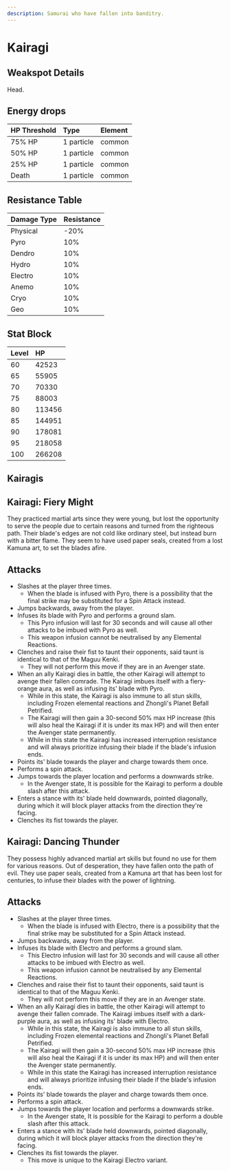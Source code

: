 ```yaml
---
description: Samurai who have fallen into banditry.
---
```


# Kairagi

## Weakspot Details

Head.

## Energy drops

| HP Threshold | Type | Element |
| :--- | :--- | :--- |
| 75% HP | 1 particle | common  
| 50% HP | 1 particle | common  
| 25% HP | 1 particle | common  
| Death | 1 particle | common

## Resistance Table

| Damage Type | Resistance |
| :--- | :--- |
| Physical | -20% |
| Pyro | 10% |
| Dendro | 10% |
| Hydro | 10% |
| Electro | 10% |
| Anemo | 10% |
| Cryo | 10% |
| Geo | 10% |

## Stat Block

| Level | HP |
| :--- | :--- |
| 60 | 42523 |
| 65 | 55905 |
| 70 | 70330 |
| 75 | 88003 |
| 80 | 113456 |
| 85 | 144951 |
| 90 | 178081 |
| 95 | 218058 |
| 100 | 266208 |

## Kairagis

<Tabs>
<TabItem value="pyro" label="Pyro">

## Kairagi: Fiery Might

They practiced martial arts since they were young, but lost the opportunity to serve the people due to certain reasons and turned from the righteous path. Their blade's edges are not cold like ordinary steel, but instead burn with a bitter flame. They seem to have used paper seals, created from a lost Kamuna art, to set the blades afire.

## Attacks

* Slashes at the player three times. 
  * When the blade is infused with Pyro, there is a possibility that the final strike may be substituted for a Spin Attack instead.
* Jumps backwards, away from the player.
* Infuses its blade with Pyro and performs a ground slam. 
  * This Pyro infusion will last for 30 seconds and will cause all other attacks to be imbued with Pyro as well. 
  * This weapon infusion cannot be neutralised by any Elemental Reactions.
* Clenches and raise their fist to taunt their opponents, said taunt is identical to that of the Maguu Kenki. 
  * They will not perform this move if they are in an Avenger state.
* When an ally Kairagi dies in battle, the other Kairagi will attempt to avenge their fallen comrade. The Kairagi imbues itself with a fiery-orange aura, as well as infusing its' blade with Pyro.
  * While in this state, the Kairagi is also immune to all stun skills, including Frozen elemental reactions and Zhongli's Planet Befall Petrified. 
  * The Kairagi will then gain a 30-second 50% max HP increase (this will also heal the Kairagi if it is under its max HP) and will then enter the Avenger state permanently. 
  * While in this state the Kairagi has increased interruption resistance and will always prioritize infusing their blade if the blade's infusion ends.  
* Points its' blade towards the player and charge towards them once.
* Performs a spin attack.
* Jumps towards the player location and performs a downwards strike. 
    * In the Avenger state, It is possible for the Kairagi to perform a double slash after this attack.
* Enters a stance with its' blade held downwards, pointed diagonally, during which it will block player attacks from the direction they're facing.
* Clenches its fist towards the player. 

</TabItem>

<TabItem value="electro" label="Electro">

## Kairagi: Dancing Thunder

They possess highly advanced martial art skills but found no use for them for various reasons. Out of desperation, they have fallen onto the path of evil. They use paper seals, created from a Kamuna art that has been lost for centuries, to infuse their blades with the power of lightning.

## Attacks

* Slashes at the player three times. 
  * When the blade is infused with Electro, there is a possibility that the final strike may be substituted for a Spin Attack instead.
* Jumps backwards, away from the player.
* Infuses its blade with Electro and performs a ground slam. 
  * This Electro infusion will last for 30 seconds and will cause all other attacks to be imbued with Electro as well. 
  * This weapon infusion cannot be neutralised by any Elemental Reactions.
* Clenches and raise their fist to taunt their opponents, said taunt is identical to that of the Maguu Kenki. 
  * They will not perform this move if they are in an Avenger state.
* When an ally Kairagi dies in battle, the other Kairagi will attempt to avenge their fallen comrade. The Kairagi imbues itself with a dark-purple aura, as well as infusing its' blade with Electro.
  * While in this state, the Kairagi is also immune to all stun skills, including Frozen elemental reactions and Zhongli's Planet Befall Petrified. 
  * The Kairagi will then gain a 30-second 50% max HP increase (this will also heal the Kairagi if it is under its max HP) and will then enter the Avenger state permanently. 
  * While in this state the Kairagi has increased interruption resistance and will always prioritize infusing their blade if the blade's infusion ends.  
* Points its' blade towards the player and charge towards them once.
* Performs a spin attack.
* Jumps towards the player location and performs a downwards strike. 
    * In the Avenger state, It is possible for the Kairagi to perform a double slash after this attack.
* Enters a stance with its' blade held downwards, pointed diagonally, during which it will block player attacks from the direction they're facing.
* Clenches its fist towards the player. 
  * This move is unique to the Kairagi Electro variant.

</TabItem>
</Tabs>

